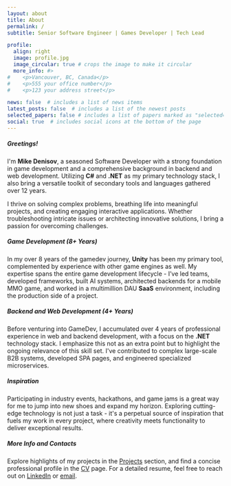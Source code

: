 ```yaml
---
layout: about
title: About
permalink: /
subtitle: Senior Software Engineer | Games Developer | Tech Lead

profile:
  align: right
  image: profile.jpg
  image_circular: true # crops the image to make it circular
  more_info: #>
#    <p>Vancouver, BC, Canada</p>
#    <p>555 your office number</p>
#    <p>123 your address street</p>    

news: false  # includes a list of news items
latest_posts: false  # includes a list of the newest posts
selected_papers: false # includes a list of papers marked as "selected={true}"
social: true  # includes social icons at the bottom of the page
---
```



##### **Greetings!**

I'm **Mike Denisov**, a seasoned Software Developer with a strong foundation in game development and a comprehensive background in backend and web development. Utilizing **C#** and **.NET** as my primary technology stack, I also bring a versatile toolkit of secondary tools and languages gathered over 12 years.

I thrive on solving complex problems, breathing life into meaningful projects, and creating engaging interactive applications. Whether troubleshooting intricate issues or architecting innovative solutions, I bring a passion for overcoming challenges.

##### **Game Development (8+ Years)**

In my over 8 years of the gamedev journey, **Unity** has been my primary tool, complemented by experience with other game engines as well. My expertise spans the entire game development lifecycle - I’ve led teams, developed frameworks, built AI systems, architected backends for a mobile MMO game, and worked in a multimillion DAU **SaaS** environment, including the production side of a project.

##### **Backend and Web Development (4+ Years)**

Before venturing into GameDev, I accumulated over 4 years of professional experience in web and backend development, with a focus on the **.NET** technology stack. I emphasize this not as an extra point but to highlight the ongoing relevance of this skill set. I've contributed to complex large-scale B2B systems, developed SPA pages, and engineered specialized microservices.

##### **Inspiration**

Participating in industry events, hackathons, and game jams is a great way for me to jump into new shoes and expand my horizon. Exploring cutting-edge technology is not just a task - it's a perpetual source of inspiration that fuels my work in every project, where creativity meets functionality to deliver exceptional results.

##### **More Info and Contacts**

Explore highlights of my projects in the [Projects](/projects) section, and find a concise professional profile in the [CV](/cv) page. For a detailed resume, feel free to reach out on [LinkedIn](https://www.linkedin.com/in/mdenisov) or [email](mailto:mikedenysov@gmail.com).